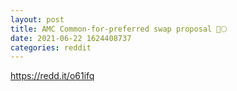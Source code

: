 ```yaml
--- 
layout: post 
title: AMC Common-for-preferred swap proposal 🚀🌕 
date: 2021-06-22 1624408737 
categories: reddit 
--- 
```

https://redd.it/o61ifq